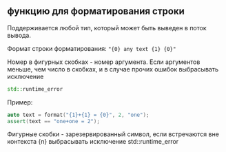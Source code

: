 ## функцию для форматирования строки

Поддерживается любой тип, который может быть выведен в поток вывода. 

Формат строки форматирования:
``` "{0} any text {1} {0}" ```

Номер в фигурных скобках - номер аргумента. Если аргументов меньше, чем число в скобках, 
и в случае прочих ошибок выбрасывать исключение 
```c++ 
std::runtime_error 
```
Пример:
```c++
auto text = format("{1}+{1} = {0}", 2, "one");
assert(text == "one+one = 2");
```
Фигурные скобки - зарезервированный символ, если встречаются вне контекста {n} выбрасывать исключение std::runtime_error
